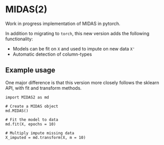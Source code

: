 # MIDAS(2)

Work in progress implementation of MIDAS in pytorch.

In addition to migrating to `torch`, this new version adds the following functionality:

* Models can be fit on `X` and used to impute on new data `X'`
* Automatic detection of column-types 

## Example usage

One major difference is that this version more closely follows the sklearn API, with fit and transform methods.

```
import MIDAS2 as md

# Create a MIDAS object
md.MIDAS()

# Fit the model to data
md.fit(X, epochs = 10)

# Multiply impute missing data
X_imputed = md.transform(X, m = 10)
```

